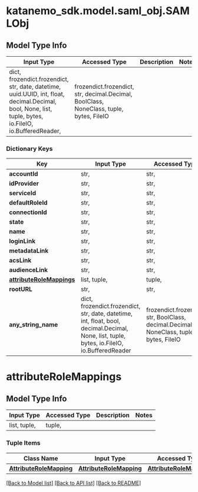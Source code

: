 # katanemo_sdk.model.saml_obj.SAMLObj

## Model Type Info
Input Type | Accessed Type | Description | Notes
------------ | ------------- | ------------- | -------------
dict, frozendict.frozendict, str, date, datetime, uuid.UUID, int, float, decimal.Decimal, bool, None, list, tuple, bytes, io.FileIO, io.BufferedReader,  | frozendict.frozendict, str, decimal.Decimal, BoolClass, NoneClass, tuple, bytes, FileIO |  | 

### Dictionary Keys
Key | Input Type | Accessed Type | Description | Notes
------------ | ------------- | ------------- | ------------- | -------------
**accountId** | str,  | str,  |  | 
**idProvider** | str,  | str,  |  | 
**serviceId** | str,  | str,  |  | 
**defaultRoleId** | str,  | str,  |  | 
**connectionId** | str,  | str,  |  | [optional] 
**state** | str,  | str,  |  | [optional] 
**name** | str,  | str,  |  | [optional] 
**loginLink** | str,  | str,  |  | [optional] 
**metadataLink** | str,  | str,  |  | [optional] 
**acsLink** | str,  | str,  |  | [optional] 
**audienceLink** | str,  | str,  |  | [optional] 
**[attributeRoleMappings](#attributeRoleMappings)** | list, tuple,  | tuple,  |  | [optional] 
**rootURL** | str,  | str,  |  | [optional] 
**any_string_name** | dict, frozendict.frozendict, str, date, datetime, int, float, bool, decimal.Decimal, None, list, tuple, bytes, io.FileIO, io.BufferedReader | frozendict.frozendict, str, BoolClass, decimal.Decimal, NoneClass, tuple, bytes, FileIO | any string name can be used but the value must be the correct type | [optional]

# attributeRoleMappings

## Model Type Info
Input Type | Accessed Type | Description | Notes
------------ | ------------- | ------------- | -------------
list, tuple,  | tuple,  |  | 

### Tuple Items
Class Name | Input Type | Accessed Type | Description | Notes
------------- | ------------- | ------------- | ------------- | -------------
[**AttributeRoleMapping**](AttributeRoleMapping.md) | [**AttributeRoleMapping**](AttributeRoleMapping.md) | [**AttributeRoleMapping**](AttributeRoleMapping.md) |  | 

[[Back to Model list]](../../README.md#documentation-for-models) [[Back to API list]](../../README.md#documentation-for-api-endpoints) [[Back to README]](../../README.md)

